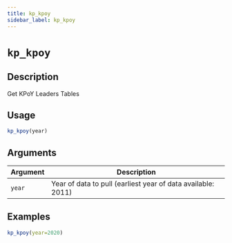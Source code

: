 ```yaml
---
title: kp_kpoy
sidebar_label: kp_kpoy
---
```

# `kp_kpoy`

## Description

Get KPoY Leaders Tables


## Usage

```r
kp_kpoy(year)
```


## Arguments

Argument      |Description
------------- |----------------
`year`     |     Year of data to pull (earliest year of data available: 2011)


## Examples

```r
kp_kpoy(year=2020)
```


